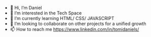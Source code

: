 - 👋 Hi, I’m Daniel
- 👀 I’m interested in the Tech Space
- 🌱 I’m currently learning HTML/ CSS/ JAVASCRIPT
- 💞️ I’m looking to collaborate on other projects for a unified growth 
- 📫 How to reach me https://www.linkedin.com/in/tomidaniels/

<!---
egzzi98/egzzi98 is a ✨ special ✨ repository because its `README.md` (this file) appears on your GitHub profile.
You can click the Preview link to take a look at your changes.
--->
